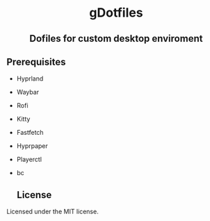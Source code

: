 <h1 align="center">gDotfiles</h1>
<h2 align="center">Dofiles for custom desktop enviroment</h2>

## Prerequisites

* Hyprland
* Waybar
* Rofi
* Kitty
* Fastfetch
* Hyprpaper
* Playerctl
* bc

    ## License

Licensed under the MIT license.
